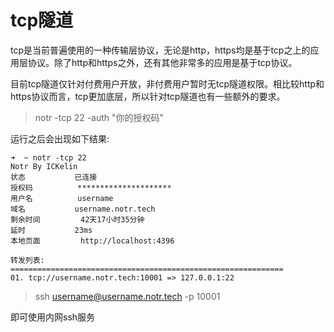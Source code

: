 # tcp隧道

tcp是当前普遍使用的一种传输层协议，无论是http，https均是基于tcp之上的应用层协议。除了http和https之外，还有其他非常多的应用是基于tcp协议。

目前tcp隧道仅针对付费用户开放，非付费用户暂时无tcp隧道权限。相比较http和https协议而言，tcp更加底层，所以针对tcp隧道也有一些额外的要求。

> notr -tcp 22 -auth "你的授权码"

运行之后会出现如下结果:

```
➜  ~ notr -tcp 22
Notr By ICKelin
状态        	 已连接
授权码       	 *********************
用户名       	 username
域名        	 username.notr.tech
剩余时间      	 42天17小时35分钟
延时        	 23ms
本地页面      	 http://localhost:4396

转发列表:
=============================================================
01. tcp://username.notr.tech:10001 => 127.0.0.1:22
```

> ssh username@username.notr.tech -p 10001

即可使用内网ssh服务


